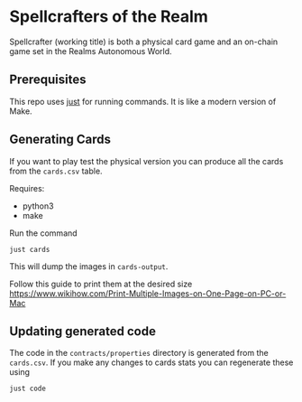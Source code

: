 # Spellcrafters of the Realm

Spellcrafter (working title) is both a physical card game and an on-chain game set in the Realms Autonomous World.

## Prerequisites

This repo uses [just](https://github.com/casey/just) for running commands. It is like a modern version of Make.
## Generating Cards 

If you want to play test the physical version you can produce all the cards from the `cards.csv` table.

Requires:
- python3
- make 

Run the command

```shell
just cards
```

This will dump the images in `cards-output`.

Follow this guide to print them at the desired size https://www.wikihow.com/Print-Multiple-Images-on-One-Page-on-PC-or-Mac

## Updating generated code

The code in the `contracts/properties` directory is generated from the `cards.csv`. If you make any changes to cards stats you can regenerate these using

```shell
just code
```